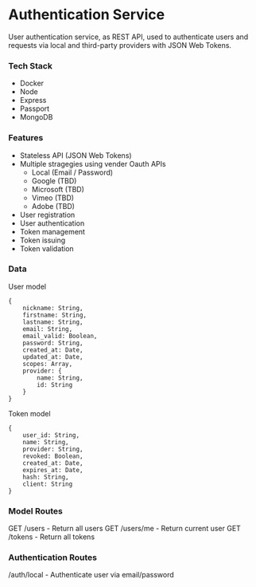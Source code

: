 # Authentication Service
User authentication service, as REST API, used to authenticate users and requests via local and third-party providers with JSON Web Tokens.

### Tech Stack
- Docker
- Node
- Express
- Passport
- MongoDB

### Features
- Stateless API (JSON Web Tokens)
- Multiple stragegies using vender Oauth APIs
	- Local (Email / Password)
	- Google (TBD)
	- Microsoft (TBD)
	- Vimeo (TBD)
	- Adobe (TBD)
- User registration
- User authentication
- Token management
- Token issuing
- Token validation

### Data
User model
```JS
{
	nickname: String,
    firstname: String,
    lastname: String,
    email: String,
    email_valid: Boolean,
    password: String,
    created_at: Date,
    updated_at: Date,
    scopes: Array,
    provider: {
    	name: String,
    	id: String
    }
}
```
Token model
```JS
{
    user_id: String,
    name: String,
    provider: String,
    revoked: Boolean,
    created_at: Date,
    expires_at: Date,
	hash: String,
	client: String
}
```

### Model Routes
GET /users - Return all users
GET /users/me - Return current user
GET /tokens - Return all tokens

### Authentication Routes
/auth/local - Authenticate user via email/password
